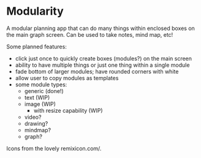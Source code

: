 # Modularity
A modular planning app that can do many things within enclosed boxes on the main graph screen. Can be used to take notes, mind map, etc!

Some planned features:
  - click just once to quickly create boxes (modules?) on the main screen
  - ability to have multiple things or just one thing within a single module
  - fade bottom of larger modules; have rounded corners with white
  - allow user to copy modules as templates
  - some module types:
    - generic (done!)
    - text (WIP)
    - image (WIP)
      - with resize capability (WIP)
    - video?
    - drawing?
    - mindmap?
    - graph?

Icons from the lovely remixicon.com/.
